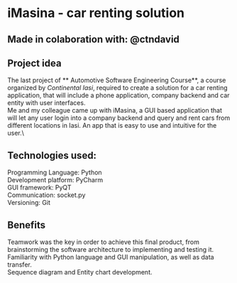 # iMasina - car renting solution
## Made in colaboration with: @ctndavid
## Project idea
The last project of ** Automotive Software Engineering Course**, a course organized by *Continental Iasi*, required to create a solution for a car renting application, that will include a phone application, company backend and car entity with user interfaces.\
Me and my colleague came up with iMasina, a GUI based application that will let any user login into a company backend and query and rent cars from different locations in Iasi. An app that is easy to use and intuitive for the user.\
## Technologies used:
Programming Language: Python\
Development platform: PyCharm\
GUI framework: PyQT\
Communication: socket.py\
Versioning: Git
## Benefits
Teamwork was the key in order to achieve this final product, from brainstorming the software architecture to implementing and testing it.\
Familiarity with Python language and GUI manipulation, as well as data transfer.\
Sequence diagram and Entity chart development.
